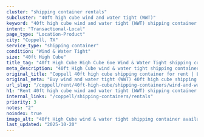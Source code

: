 ```yaml
---
cluster: "shipping container rentals"
subcluster: "40ft high cube wind and water tight (WWT)"
keyword: "40ft high cube wind and water tight (WWT) shipping container for rent Coppell, TX"
intent: "Transactional-Local"
page_type: "Location-Product"
city: "Coppell, TX"
service_type: "shipping container"
condition: "Wind & Water Tight"
size: "40ft High Cube"
title_tag: "40ft High Cube High Cube 6oe Wind & Water Tight shipping container Sales in Coppell | LC Container"
meta_description: "40ft High Cube wind & water tight shipping container sales in Coppell. High cube containers with extra height. Fast delivery, competitive pricing. Serving shipping containers area. Quote ID: O2X. Call (214) 524-4168 for your free quote today."
original_title: "Coppell 40ft high cube shipping container for rent | LC"
original_meta: "Buy wind and water tight (WWT) 40ft high cube shipping container rent with local delivery in Coppell, TX. LC Container — local Since 2003. Request a fast quote today."
url_slug: "/coppell/rent/40ft-high-cube/shipping-containers/wind-and-water-tight-wwt"
h1: "Rent 40ft high cube wind and water tight (WWT) shipping container in Coppell"
internal_links: "/coppell/shipping-containers/rentals"
priority: 3
notes: "2"
noindex: true
image_alt: "40ft High Cube wind & water tight shipping container available for delivery in Coppell"
last_updated: "2025-10-20"
---
```


<!-- TODO: Add unique city/inventory copy, images, and internal links here. -->
